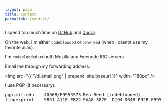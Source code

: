 ```yaml
---
layout: page
title: Contact
permalink: /contact/
---
```


I spend too much time on [GitHub](http://github.com/codeblooded) and [Quora](https://www.quora.com/profile/Benjamin-Reed-1).

On the web, I'm either `codeblooded` or `benvreed` (when I cannot use my favorite alias).

I'm `codeblooded` on both Mozilla and Freenode IRC servers.

Email me through my forwarding address:

<img src="{{ "/dl/email.png" | prepend: site.baseurl }}" width="180px" />

I use PGP (if necessary):

<pre>
pgp.mit.edu    4096R/F9955573 Ben Reed (codeblooded) <benvreed[at]acm.org>
fingerprint    9B51 A11E EB22 9AA8 387E  D194 D64B F92B F995 5573
</pre>
